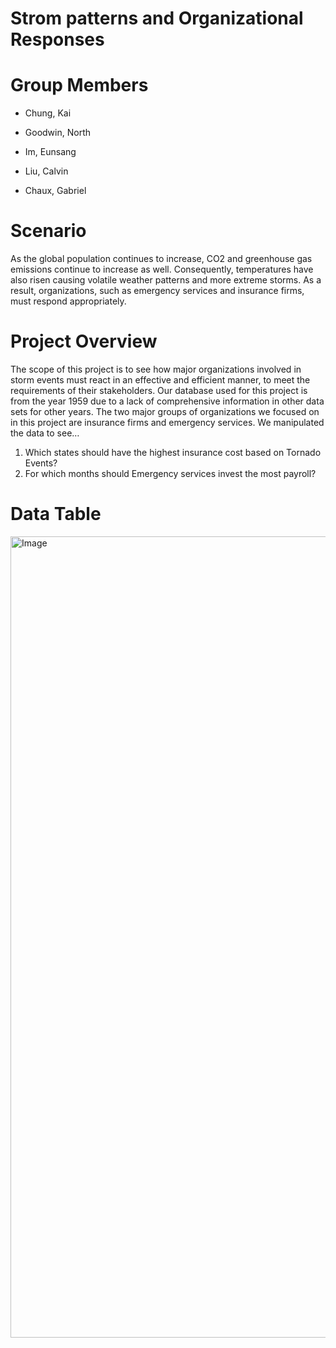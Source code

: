 # Strom patterns and Organizational Responses


# Group Members
- Chung, Kai

- Goodwin, North 

- Im, Eunsang 

- Liu, Calvin 

- Chaux, Gabriel 


# Scenario

As the global population continues to increase, CO2 and greenhouse gas emissions continue to increase as well. Consequently, temperatures have also risen causing volatile weather patterns and more extreme storms. As a result, organizations, such as emergency services and insurance firms, must respond appropriately.

# Project Overview 

The scope of this project is to see how major organizations involved in storm events must react in an effective and efficient manner, to meet the requirements of their stakeholders. Our database used for this project is from the year 1959 due to a lack of comprehensive information in other data sets for other years. The two major groups of organizations we focused on in this project are insurance firms and emergency services. We manipulated the data to see…

1) Which states should have the highest insurance cost based on Tornado Events?
2) For which months should Emergency services invest the most payroll?

# Data Table

<img width="1282" alt="Image" src="https://github.com/user-attachments/assets/d7ca1aad-bfc1-4b38-b116-9eb72c3cdbd4" />






